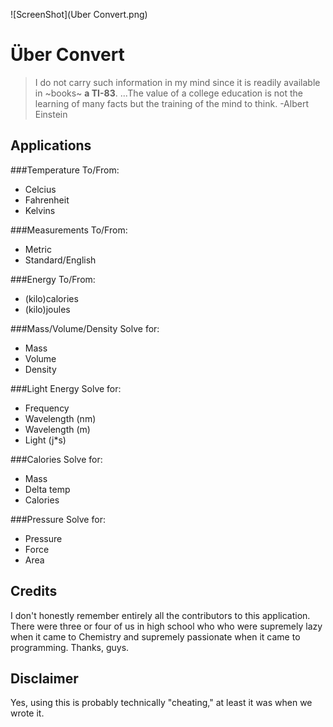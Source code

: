 ![ScreenShot](Uber Convert.png)

# Über Convert

> I do not carry such information in my mind since it is readily available in ~books~ **a TI-83**. ...The value of a college education is not the learning of many facts but the training of the mind to think. -Albert Einstein

## Applications

###Temperature
To/From:
* Celcius
* Fahrenheit
* Kelvins

###Measurements
To/From:
* Metric
* Standard/English

###Energy
To/From:
* (kilo)calories
* (kilo)joules

###Mass/Volume/Density
Solve for:
* Mass
* Volume
* Density

###Light Energy
Solve for:
* Frequency
* Wavelength (nm)
* Wavelength (m)
* Light (j*s)

###Calories
Solve for:
* Mass
* Delta temp
* Calories

###Pressure
Solve for:
* Pressure
* Force
* Area

## Credits
I don't honestly remember entirely all the contributors to this application.  There were three or four of us in high school who who were supremely lazy when it came to Chemistry and supremely passionate when it came to programming.  Thanks, guys.

## Disclaimer
Yes, using this is probably technically "cheating," at least it was when we wrote it.
